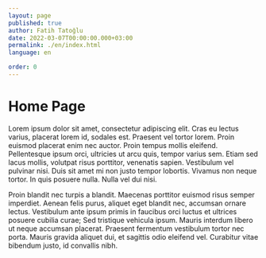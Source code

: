 ```yaml
---
layout: page
published: true
author: Fatih Tatoğlu
date: 2022-03-07T00:00:00.000+03:00
permalink: ./en/index.html
language: en

order: 0
---
```


# Home Page

Lorem ipsum dolor sit amet, consectetur adipiscing elit. Cras eu lectus varius, placerat lorem id, sodales est. Praesent vel tortor lorem. Proin euismod placerat enim nec auctor. Proin tempus mollis eleifend. Pellentesque ipsum orci, ultricies ut arcu quis, tempor varius sem. Etiam sed lacus mollis, volutpat risus porttitor, venenatis sapien. Vestibulum vel pulvinar nisi. Duis sit amet mi non justo tempor lobortis. Vivamus non neque tortor. In quis posuere nulla. Nulla vel dui nisi.

Proin blandit nec turpis a blandit. Maecenas porttitor euismod risus semper imperdiet. Aenean felis purus, aliquet eget blandit nec, accumsan ornare lectus. Vestibulum ante ipsum primis in faucibus orci luctus et ultrices posuere cubilia curae; Sed tristique vehicula ipsum. Mauris interdum libero ut neque accumsan placerat. Praesent fermentum vestibulum tortor nec porta. Mauris gravida aliquet dui, et sagittis odio eleifend vel. Curabitur vitae bibendum justo, id convallis nibh.
